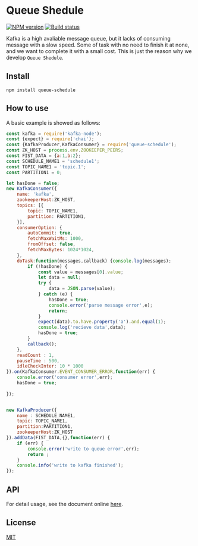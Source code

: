 # Queue Shedule

[![NPM version](https://img.shields.io/npm/v/queue-schedule.svg?style=flat-square)](https://www.npmjs.com/package/queue-schedule)
[![Build status](https://travis-ci.org/e174596549/queue-schedule.svg?branch=master)](https://travis-ci.org/e174596549/queue-schedule)

Kafka is a high avaliable message queue, but it lacks of consuming message with a slow speed. Some of task with no need to finish it at none, and we want to complete it with a small cost. This is just the reason why we develop `Queue Shedule`.

## Install

```npm install queue-schedule```

## How to use

A basic example is showed as follows:

```javascript
const kafka = require('kafka-node');
const {expect} = require('chai');
const {KafkaProducer,KafkaConsumer} = require('queue-schedule');
const ZK_HOST = process.env.ZOOKEEPER_PEERS;
const FIST_DATA = {a:1,b:2};
const SCHEDULE_NAME1 = 'schedule1';
const TOPIC_NAME1 = 'topic.1';
const PARTITION1 = 0;

let hasDone = false;
new KafkaConsumer({
    name: 'kafka',
    zookeeperHost:ZK_HOST,
    topics: [{
        topic: TOPIC_NAME1,
        partition: PARTITION1,
    }],
    consumerOption: {
        autoCommit: true,
        fetchMaxWaitMs: 1000,
        fromOffset: false,
        fetchMaxBytes: 1024*1024,
    },
    doTask:function(messages,callback) {console.log(messages);
        if (!hasDone) {
            const value = messages[0].value;
            let data = null;
            try {
                data = JSON.parse(value);
            } catch (e) {
                hasDone = true;
                console.error('parse message error',e);
                return;
            }
            expect(data).to.have.property('a').and.equal(1);
            console.log('recieve data',data);
            hasDone = true;
        }
        callback();
    },
    readCount : 1,
    pauseTime : 500,
    idleCheckInter: 10 * 1000
}).on(KafkaConsumer.EVENT_CONSUMER_ERROR,function(err) {
    console.error('consumer error',err);
    hasDone = true;
    
});


new KafkaProducer({
    name : SCHEDULE_NAME1,
    topic: TOPIC_NAME1,
    partition:PARTITION1,
    zookeeperHost:ZK_HOST
}).addData(FIST_DATA,{},function(err) {
    if (err) {
        console.error('write to queue error',err);
        return ;
    }
    console.info('write to kafka finished');
});
```

## API

For detail usage, see the document online [here](https://doclets.io/e174596549/queue-schedule/master).

## License

[MIT](LICENSE)
